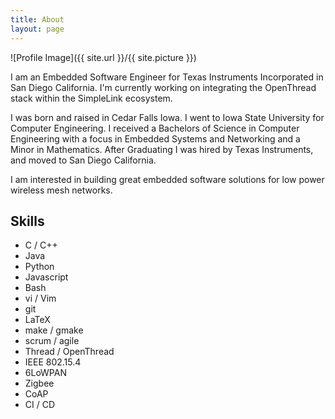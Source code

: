 ```yaml
---
title: About
layout: page
---
```

![Profile Image]({{ site.url }}/{{ site.picture }})

I am an Embedded Software Engineer for Texas Instruments Incorporated in San
Diego California.  I'm currently working on integrating the OpenThread stack
within the SimpleLink ecosystem.

I was born and raised in Cedar Falls Iowa. I went to Iowa State University for
Computer Engineering. I received a Bachelors of Science in Computer Engineering
with a focus in Embedded Systems and Networking and a Minor in Mathematics.
After Graduating I was hired by Texas Instruments, and moved to San Diego
California.

I am interested in building great embedded software solutions for low power
wireless mesh networks.

## Skills

- C / C++
- Java
- Python
- Javascript
- Bash
- vi / Vim
- git
- LaTeX
- make / gmake
- scrum / agile
- Thread / OpenThread
- IEEE 802.15.4
- 6LoWPAN
- Zigbee
- CoAP
- CI / CD
